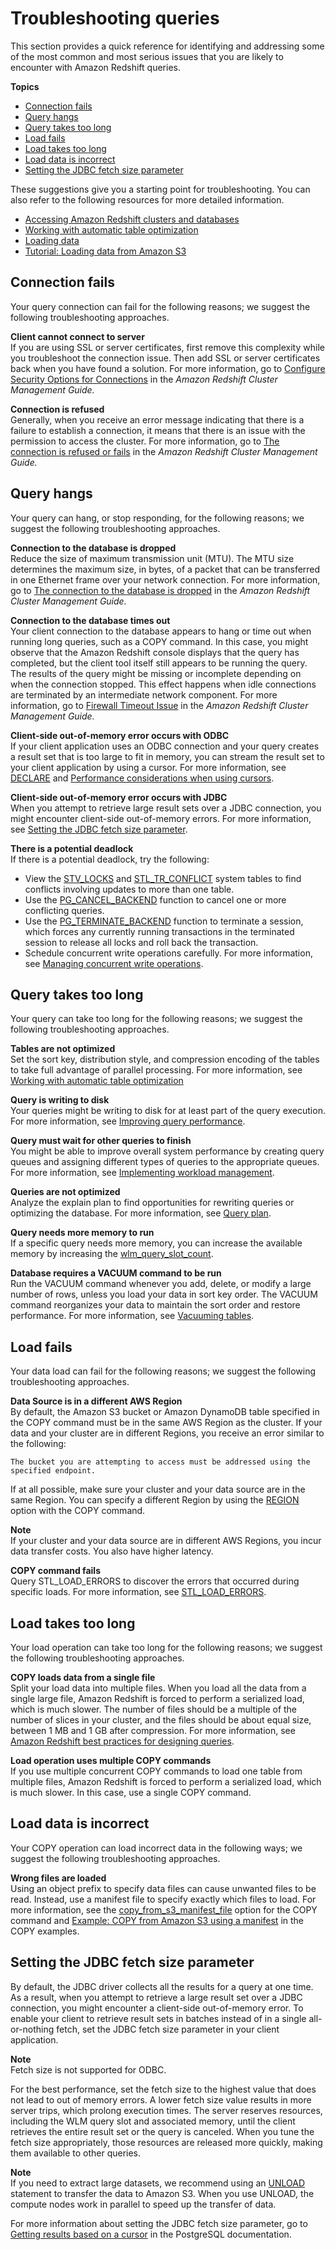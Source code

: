# Troubleshooting queries<a name="queries-troubleshooting"></a>

This section provides a quick reference for identifying and addressing some of the most common and most serious issues that you are likely to encounter with Amazon Redshift queries\.

**Topics**
+ [Connection fails](#queries-troubleshooting-connection-fails)
+ [Query hangs](#queries-troubleshooting-query-hangs)
+ [Query takes too long](#queries-troubleshooting-query-takes-too-long)
+ [Load fails](#queries-troubleshooting-load-fails)
+ [Load takes too long](#queries-troubleshooting-load-takes-too-long)
+ [Load data is incorrect](#queries-troubleshooting-load-data-incorrect)
+ [Setting the JDBC fetch size parameter](#set-the-JDBC-fetch-size-parameter)

These suggestions give you a starting point for troubleshooting\. You can also refer to the following resources for more detailed information\.
+ [Accessing Amazon Redshift clusters and databases](https://docs.aws.amazon.com/redshift/latest/mgmt/using-rs-tools.html)
+ [Working with automatic table optimization](t_Creating_tables.md)
+ [Loading data](t_Loading_data.md)
+ [Tutorial: Loading data from Amazon S3](tutorial-loading-data.md)

## Connection fails<a name="queries-troubleshooting-connection-fails"></a>

Your query connection can fail for the following reasons; we suggest the following troubleshooting approaches\.

**Client cannot connect to server**  
If you are using SSL or server certificates, first remove this complexity while you troubleshoot the connection issue\. Then add SSL or server certificates back when you have found a solution\. For more information, go to [Configure Security Options for Connections](https://docs.aws.amazon.com/redshift/latest/mgmt/connecting-ssl-support.html) in the *Amazon Redshift Cluster Management Guide\.*

**Connection is refused**  
Generally, when you receive an error message indicating that there is a failure to establish a connection, it means that there is an issue with the permission to access the cluster\. For more information, go to [The connection is refused or fails](https://docs.aws.amazon.com/redshift/latest/mgmt/connecting-refusal-failure-issues.html) in the *Amazon Redshift Cluster Management Guide\.* 

## Query hangs<a name="queries-troubleshooting-query-hangs"></a>

Your query can hang, or stop responding, for the following reasons; we suggest the following troubleshooting approaches\.

**Connection to the database is dropped**  
Reduce the size of maximum transmission unit \(MTU\)\. The MTU size determines the maximum size, in bytes, of a packet that can be transferred in one Ethernet frame over your network connection\. For more information, go to [The connection to the database is dropped](https://docs.aws.amazon.com/redshift/latest/mgmt/connecting-drop-issues.html) in the *Amazon Redshift Cluster Management Guide\.* 

**Connection to the database times out**  
Your client connection to the database appears to hang or time out when running long queries, such as a COPY command\. In this case, you might observe that the Amazon Redshift console displays that the query has completed, but the client tool itself still appears to be running the query\. The results of the query might be missing or incomplete depending on when the connection stopped\. This effect happens when idle connections are terminated by an intermediate network component\. For more information, go to [Firewall Timeout Issue](https://docs.aws.amazon.com/redshift/latest/mgmt/connecting-firewall-guidance.html) in the *Amazon Redshift Cluster Management Guide\.* 

**Client\-side out\-of\-memory error occurs with ODBC**  
If your client application uses an ODBC connection and your query creates a result set that is too large to fit in memory, you can stream the result set to your client application by using a cursor\. For more information, see [DECLARE](declare.md) and [Performance considerations when using cursors](declare.md#declare-performance)\.

**Client\-side out\-of\-memory error occurs with JDBC**  
When you attempt to retrieve large result sets over a JDBC connection, you might encounter client\-side out\-of\-memory errors\. For more information, see [Setting the JDBC fetch size parameter](#set-the-JDBC-fetch-size-parameter)\.

**There is a potential deadlock**  
If there is a potential deadlock, try the following:
+ View the [STV\_LOCKS](r_STV_LOCKS.md) and [STL\_TR\_CONFLICT](r_STL_TR_CONFLICT.md) system tables to find conflicts involving updates to more than one table\.
+ Use the [PG\_CANCEL\_BACKEND](PG_CANCEL_BACKEND.md) function to cancel one or more conflicting queries\.
+ Use the [PG\_TERMINATE\_BACKEND](PG_TERMINATE_BACKEND.md) function to terminate a session, which forces any currently running transactions in the terminated session to release all locks and roll back the transaction\.
+ Schedule concurrent write operations carefully\. For more information, see [Managing concurrent write operations](c_Concurrent_writes.md)\.

## Query takes too long<a name="queries-troubleshooting-query-takes-too-long"></a>

Your query can take too long for the following reasons; we suggest the following troubleshooting approaches\.

**Tables are not optimized**  
Set the sort key, distribution style, and compression encoding of the tables to take full advantage of parallel processing\. For more information, see [Working with automatic table optimization](t_Creating_tables.md)  

**Query is writing to disk**  
Your queries might be writing to disk for at least part of the query execution\. For more information, see [Improving query performance](query-performance-improvement-opportunities.md)\.

**Query must wait for other queries to finish**  
You might be able to improve overall system performance by creating query queues and assigning different types of queries to the appropriate queues\. For more information, see [Implementing workload management](cm-c-implementing-workload-management.md)\. 

**Queries are not optimized**  
Analyze the explain plan to find opportunities for rewriting queries or optimizing the database\. For more information, see [Query plan](c-the-query-plan.md)\.

**Query needs more memory to run**  
If a specific query needs more memory, you can increase the available memory by increasing the [wlm\_query\_slot\_count](r_wlm_query_slot_count.md)\. 

**Database requires a VACUUM command to be run**  
Run the VACUUM command whenever you add, delete, or modify a large number of rows, unless you load your data in sort key order\. The VACUUM command reorganizes your data to maintain the sort order and restore performance\. For more information, see [Vacuuming tables](t_Reclaiming_storage_space202.md)\.

## Load fails<a name="queries-troubleshooting-load-fails"></a>

Your data load can fail for the following reasons; we suggest the following troubleshooting approaches\.

**Data Source is in a different AWS Region**  
By default, the Amazon S3 bucket or Amazon DynamoDB table specified in the COPY command must be in the same AWS Region as the cluster\. If your data and your cluster are in different Regions, you receive an error similar to the following: 

```
The bucket you are attempting to access must be addressed using the specified endpoint.
```

If at all possible, make sure your cluster and your data source are in the same Region\. You can specify a different Region by using the [REGION](copy-parameters-data-source-s3.md#copy-region) option with the COPY command\. 

**Note**  
If your cluster and your data source are in different AWS Regions, you incur data transfer costs\. You also have higher latency\.

**COPY command fails**  
Query STL\_LOAD\_ERRORS to discover the errors that occurred during specific loads\. For more information, see [STL\_LOAD\_ERRORS](r_STL_LOAD_ERRORS.md)\.

## Load takes too long<a name="queries-troubleshooting-load-takes-too-long"></a>

Your load operation can take too long for the following reasons; we suggest the following troubleshooting approaches\.

**COPY loads data from a single file**  
Split your load data into multiple files\. When you load all the data from a single large file, Amazon Redshift is forced to perform a serialized load, which is much slower\. The number of files should be a multiple of the number of slices in your cluster, and the files should be about equal size, between 1 MB and 1 GB after compression\. For more information, see [Amazon Redshift best practices for designing queries](c_designing-queries-best-practices.md)\.

**Load operation uses multiple COPY commands**  
If you use multiple concurrent COPY commands to load one table from multiple files, Amazon Redshift is forced to perform a serialized load, which is much slower\. In this case, use a single COPY command\.

## Load data is incorrect<a name="queries-troubleshooting-load-data-incorrect"></a>

Your COPY operation can load incorrect data in the following ways; we suggest the following troubleshooting approaches\.

**Wrong files are loaded**  
Using an object prefix to specify data files can cause unwanted files to be read\. Instead, use a manifest file to specify exactly which files to load\. For more information, see the [copy_from_s3_manifest_file](copy-parameters-data-source-s3.md#copy-manifest-file) option for the COPY command and [Example: COPY from Amazon S3 using a manifest](r_COPY_command_examples.md#copy-command-examples-manifest) in the COPY examples\.

## Setting the JDBC fetch size parameter<a name="set-the-JDBC-fetch-size-parameter"></a>

By default, the JDBC driver collects all the results for a query at one time\. As a result, when you attempt to retrieve a large result set over a JDBC connection, you might encounter a client\-side out\-of\-memory error\. To enable your client to retrieve result sets in batches instead of in a single all\-or\-nothing fetch, set the JDBC fetch size parameter in your client application\.

**Note**  
Fetch size is not supported for ODBC\.

For the best performance, set the fetch size to the highest value that does not lead to out of memory errors\. A lower fetch size value results in more server trips, which prolong execution times\. The server reserves resources, including the WLM query slot and associated memory, until the client retrieves the entire result set or the query is canceled\. When you tune the fetch size appropriately, those resources are released more quickly, making them available to other queries\.

**Note**  
If you need to extract large datasets, we recommend using an [UNLOAD](r_UNLOAD.md) statement to transfer the data to Amazon S3\. When you use UNLOAD, the compute nodes work in parallel to speed up the transfer of data\.

For more information about setting the JDBC fetch size parameter, go to [Getting results based on a cursor](https://jdbc.postgresql.org/documentation/head/query.html#query-with-cursor) in the PostgreSQL documentation\.